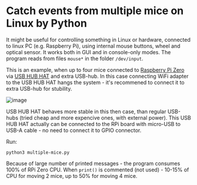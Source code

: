 # Catch events from multiple mice on Linux by Python
It might be useful for controlling something in Linux or hardware, connected to linux PC (e.g. Raspberry Pi), using internal mouse buttons, wheel and optical sensor. It works both in GUI and in console-only modes. The program reads from files `mouse*` in the folder `/dev/input`.

This is an example, when up to four mice connected to [Raspberry Pi Zero](https://www.raspberrypi.org/products/raspberry-pi-zero/) via [USB HUB HAT](https://www.waveshare.com/usb-hub-hat.htm) and extra USB-hub. In this case connecting WiFi adapter to the USB HUB HAT hangs the system - it's recommened to connect it to extra USB-hub for stubility.

![image](https://user-images.githubusercontent.com/702860/123551573-ae925000-d772-11eb-8e09-9ba608b77486.png)

USB HUB HAT behaves more stable in this then case, than regular USB-hubs (tried cheap and more expencive ones, with external power). This USB HUB HAT actually can be connected to the RPi board with micro-USB to USB-A cable - no need to connect it to GPIO connector.

Run:
```
python3 multiple-mice.py
```

Because of large number of printed messages - the program consumes 100% of RPi Zero CPU. When `print()` is commented (not used) - 10-15% of CPU for moving 2 mice, up to 50% for moving 4 mice.
